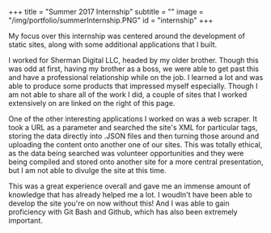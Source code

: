 +++
title = "Summer 2017 Internship"
subtitle = ""
image = "/img/portfolio/summerInternship.PNG"
id = "internship"
+++

My focus over this internship was centered around the development of static sites, along with some additional applications that I built.

I worked for Sherman Digital LLC, headed by my older brother.  Though this was odd at first, having my brother as a boss, we were able to get past this and have a professional relationship while on the job.  I learned a lot and was able to produce some products that impressed myself especially.  Though I am not able to share all of the work I did, a couple of sites that I worked extensively on are linked on the right of this page.

One of the other interesting applications I worked on was a web scraper.  It took a URL as a parameter and searched the site's XML for particular tags, storing the data directly into .JSON files and then turning those around and uploading the content onto another one of our sites.  This was totally ethical, as the data being searched was volunteer opportunities and they were being compiled and stored onto another site for a more central presentation, but I am not able to divulge the site at this time.

This was a great experience overall and gave me an immense amount of knowledge that has already helped me a lot.  I woudln't have been able to develop the site you're on now without this!  And I was able to gain proficiency with Git Bash and Github, which has also been extremely important.
